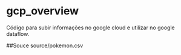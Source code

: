 # gcp_overview

Código para subir informações no google cloud e utilizar no google dataflow.

##Souce
source/pokemon.csv

